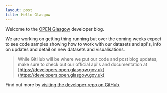 ```yaml
---
layout: post
title: Hello Glasgow
---
```


Welcome to the [OPEN Glasgow](http://open.glasgow.gov.uk) developer blog.

We are working on getting thing running but over the coming weeks expect to see code samples showing how to work with our datasets and api's, info on updates and detail on new datasets and visualisations.

> While GitHub will be where we put our code and post blog updates, make sure to check out our official api's and documentation at [https://developers.open.glasgow.gov.uk](https://developers.open.glasgow.gov.uk)

Find out more by [visiting the developer repo on GitHub](https://github.com/openglasgow).
